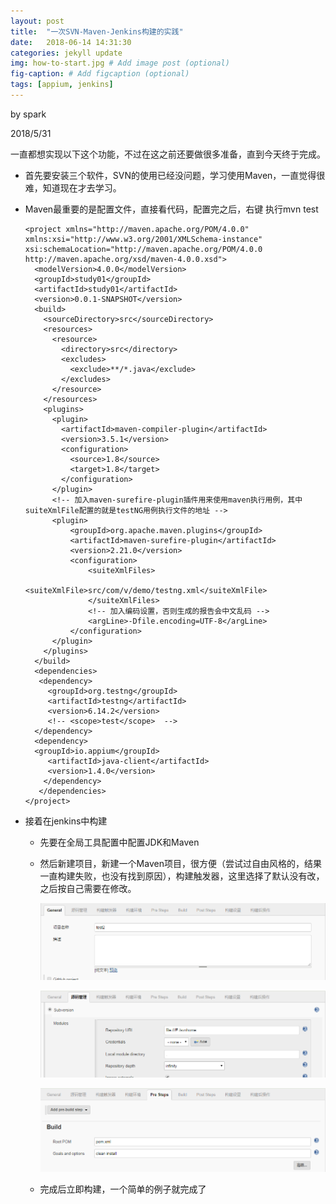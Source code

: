 ```yaml
---
layout: post
title:  "一次SVN-Maven-Jenkins构建的实践"
date:   2018-06-14 14:31:30
categories: jekyll update
img: how-to-start.jpg # Add image post (optional)
fig-caption: # Add figcaption (optional)
tags: [appium, jenkins]
---
```


by spark

2018/5/31

​	一直都想实现以下这个功能，不过在这之前还要做很多准备，直到今天终于完成。

- 首先要安装三个软件，SVN的使用已经没问题，学习使用Maven，一直觉得很难，知道现在才去学习。

- Maven最重要的是配置文件，直接看代码，配置完之后，右键 执行mvn test

  ```
  <project xmlns="http://maven.apache.org/POM/4.0.0" xmlns:xsi="http://www.w3.org/2001/XMLSchema-instance" xsi:schemaLocation="http://maven.apache.org/POM/4.0.0 http://maven.apache.org/xsd/maven-4.0.0.xsd">
    <modelVersion>4.0.0</modelVersion>
    <groupId>study01</groupId>
    <artifactId>study01</artifactId>
    <version>0.0.1-SNAPSHOT</version>
    <build>
      <sourceDirectory>src</sourceDirectory>
      <resources>
        <resource>
          <directory>src</directory>
          <excludes>
            <exclude>**/*.java</exclude>
          </excludes>
        </resource>
      </resources>
      <plugins>
        <plugin>
          <artifactId>maven-compiler-plugin</artifactId>
          <version>3.5.1</version>
          <configuration>
            <source>1.8</source>
            <target>1.8</target>
          </configuration>
        </plugin>
        <!-- 加入maven-surefire-plugin插件用来使用maven执行用例，其中suiteXmlFile配置的就是testNG用例执行文件的地址 -->
        <plugin>
            <groupId>org.apache.maven.plugins</groupId>
            <artifactId>maven-surefire-plugin</artifactId>
            <version>2.21.0</version>
            <configuration>
                <suiteXmlFiles>
                    <suiteXmlFile>src/com/v/demo/testng.xml</suiteXmlFile>
                </suiteXmlFiles>
                <!-- 加入编码设置，否则生成的报告会中文乱码 -->
                <argLine>-Dfile.encoding=UTF-8</argLine>
            </configuration>
        </plugin>
      </plugins>
    </build>
    <dependencies>
  	 <dependency>  
  	   <groupId>org.testng</groupId>  
  	   <artifactId>testng</artifactId>  
  	   <version>6.14.2</version>  
  	   <!-- <scope>test</scope>  --> 
  	</dependency>
  	<dependency>
  	<groupId>io.appium</groupId>
       <artifactId>java-client</artifactId>
       <version>1.4.0</version>
      </dependency>
     </dependencies> 
  </project>
  ```

- 接着在jenkins中构建

  - 先要在全局工具配置中配置JDK和Maven

  - 然后新建项目，新建一个Maven项目，很方便（尝试过自由风格的，结果一直构建失败，也没有找到原因），构建触发器，这里选择了默认没有改，之后按自己需要在修改。

    ![](\image\1.png)

    ![](\image\2.png)

    ![](\image\3.png)

  - 完成后立即构建，一个简单的例子就完成了

